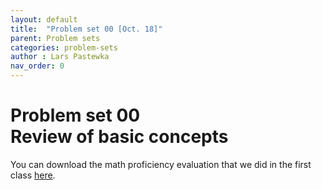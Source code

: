 ```yaml
---
layout: default
title:  "Problem set 00 [Oct. 18]"
parent: Problem sets
categories: problem-sets
author : Lars Pastewka
nav_order: 0
---
```


# Problem set 00 <br/> Review of basic concepts

You can download the math proficiency evaluation that we did in the first class [here](exercise_00_students.pdf).
